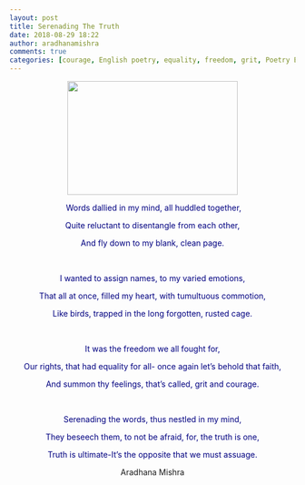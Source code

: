 ```yaml
---
layout: post
title: Serenading The Truth
date: 2018-08-29 18:22
author: aradhanamishra
comments: true
categories: [courage, English poetry, equality, freedom, grit, Poetry English, serenade, truth]
---
```

<p style="text-align: center;"><span style="color: #000080;"><img class="size-medium wp-image-345 aligncenter" src="http://www.aradhanamishra.com/wp-content/uploads/2018/08/birds-in-the-cage-300x200.jpg" alt="" width="300" height="200"></span></p>
<p style="text-align: center;"><span style="color: #000080;">&nbsp;Words dallied in my mind, all huddled together,</span></p>
<p style="text-align: center;"><span style="color: #000080;">Quite reluctant to disentangle from each other,</span></p>
<p style="text-align: center;"><span style="color: #000080;">And fly down to my blank, clean page.</span></p>
&nbsp;
<p style="text-align: center;"><span style="color: #000080;">I wanted to assign names, to my varied emotions,</span></p>
<p style="text-align: center;"><span style="color: #000080;">That all at once, filled my heart, with tumultuous commotion,</span></p>
<p style="text-align: center;"><span style="color: #000080;">Like birds, trapped in the long forgotten, rusted cage.</span></p>
&nbsp;
<p style="text-align: center;"><span style="color: #000080;">It was the freedom we all fought for,</span></p>
<p style="text-align: center;"><span style="color: #000080;">Our rights, that had equality for all- once again let’s behold that faith,</span></p>
<p style="text-align: center;"><span style="color: #000080;">And summon thy feelings, that’s called, grit and courage.</span></p>
&nbsp;
<p style="text-align: center;"><span style="color: #000080;">Serenading the words, thus nestled in my mind,</span></p>
<p style="text-align: center;"><span style="color: #000080;">They beseech them, to not be afraid, for, the truth is one,</span></p>
<p style="text-align: center;"><span style="color: #000080;">Truth is ultimate-It’s the opposite that we must assuage.</span></p>
<p style="text-align: center;">Aradhana Mishra</p>
<p style="text-align: center;"><span style="color: #000080;">&nbsp;</span></p>
<p style="text-align: center;"><span style="color: #000080;">&nbsp; &nbsp; &nbsp; &nbsp; &nbsp; &nbsp; &nbsp; &nbsp; &nbsp; &nbsp; &nbsp; &nbsp; &nbsp; &nbsp; &nbsp; &nbsp; &nbsp; &nbsp; &nbsp; &nbsp; &nbsp; &nbsp; &nbsp; &nbsp; &nbsp; &nbsp; &nbsp; &nbsp; &nbsp; &nbsp; &nbsp; &nbsp; &nbsp; &nbsp; &nbsp; &nbsp; &nbsp; &nbsp; &nbsp; &nbsp; &nbsp; &nbsp; &nbsp; &nbsp; &nbsp; &nbsp; &nbsp; &nbsp; &nbsp; &nbsp; &nbsp; &nbsp; &nbsp; &nbsp; &nbsp; &nbsp; &nbsp; &nbsp; &nbsp; &nbsp; &nbsp; &nbsp; &nbsp; &nbsp; &nbsp; &nbsp; &nbsp; &nbsp; &nbsp; &nbsp; &nbsp; &nbsp; &nbsp; &nbsp; &nbsp; &nbsp; &nbsp; &nbsp; &nbsp; &nbsp; &nbsp; &nbsp; &nbsp; &nbsp; &nbsp; &nbsp; &nbsp; &nbsp; &nbsp; &nbsp; &nbsp; &nbsp; &nbsp; &nbsp; &nbsp; &nbsp; &nbsp; &nbsp; &nbsp; &nbsp; &nbsp; &nbsp; &nbsp; &nbsp; &nbsp; &nbsp; &nbsp; &nbsp; &nbsp; &nbsp; &nbsp; &nbsp; &nbsp; &nbsp; &nbsp; &nbsp; &nbsp; &nbsp; &nbsp; &nbsp; &nbsp; &nbsp; &nbsp; &nbsp; &nbsp; &nbsp; &nbsp; &nbsp; &nbsp; &nbsp; &nbsp; &nbsp; &nbsp; &nbsp; &nbsp; &nbsp; &nbsp; &nbsp; &nbsp; &nbsp; &nbsp; &nbsp; &nbsp; &nbsp; &nbsp; &nbsp;</span></p>
